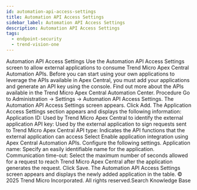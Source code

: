 ```yaml
---
id: automation-api-access-settings
title: Automation API Access Settings
sidebar_label: Automation API Access Settings
description: Automation API Access Settings
tags:
  - endpoint-security
  - trend-vision-one
---
```


 Automation API Access Settings Use the Automation API Access Settings screen to allow external applications to consume Trend Micro Apex Central Automation APIs. Before you can start using your own applications to leverage the APIs available in Apex Central, you must add your applications and generate an API key using the console. Find out more about the APIs available in the Trend Micro Apex Central Automation Center. Procedure Go to Administration → Settings → Automation API Access Settings. The Automation API Access Settings screen appears. Click Add. The Application Access Settings section appears and displays the following information: Application ID: Used by Trend Micro Apex Central to identify the external application API key: Used by the external application to sign requests sent to Trend Micro Apex Central API type: Indicates the API functions that the external application can access Select Enable application integration using Apex Central Automation APIs. Configure the following settings. Application name: Specify an easily identifiable name for the application. Communication time-out: Select the maximum number of seconds allowed for a request to reach Trend Micro Apex Central after the application generates the request. Click Save. The Automation API Access Settings screen appears and displays the newly added application in the table. © 2025 Trend Micro Incorporated. All rights reserved.Search Knowledge Base